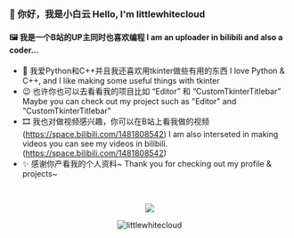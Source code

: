 ### 👋 你好，我是小白云 Hello, I'm littlewhitecloud
#### 🖼 我是一个B站的UP主同时也喜欢编程 I am an uploader in bilibili and also a coder...

- 🧾 我爱Python和C++并且我还喜欢用tkinter做些有用的东西 I love Python & C++, and I like making some useful things with tkinter
- 😉 也许你也可以去看看我的项目比如 “Editor” 和 “CustomTkinterTitlebar” Maybe you can check out my project such as "Editor" and "CustomTkinterTitlebar"
- 🎞 我也对做视频感兴趣，你可以在B站上看我做的视频 (https://space.bilibili.com/1481808542) I am also interseted in making videos you can see my videos in bilibili. (https://space.bilibili.com/1481808542)
- ✨ 感谢你产看我的个人资料~ Thank you for checking out my profile & projects~

<br>
  <p align="center">
  <img src="https://github-readme-stats.vercel.app/api?username=littlewhitecloud&show_icons=true&count_private=true&custom_title=My%20GitHub%20stats&bg_color=30,e96443,904e95&icon_color=fafafa&text_color=fafafa&title_color=fafafa&border_color=fafafa&border_radius=14&include_all_commits=true&line_height=30">
  </p>
<p>
  <p align="center">
  <img src="https://github-readme-stats.vercel.app/api/top-langs?username=littlewhitecloud&show_icons=true&count_private=true&custom_title=Most%20Use%20Language&bg_color=30,e96443,904e95&icon_color=fafafa&text_color=fafafa&title_color=fafafa&border_color=fafafa&border_radius=14&line_height=30" alt = "littlewhitecloud"/>
    </p>
</p>
